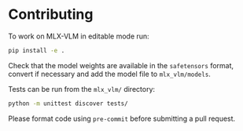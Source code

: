 # Contributing

To work on MLX-VLM in editable mode run:

```bash
pip install -e .
```

Check that the model weights are available in the `safetensors` format, convert if necessary and add the model file to `mlx_vlm/models`.

Tests can be run from the `mlx_vlm/` directory:

```bash
python -m unittest discover tests/
```

Please format code using `pre-commit` before submitting a pull request.

